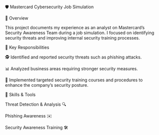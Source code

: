 🛡️ Mastercard Cybersecurity Job Simulation


📝 Overview

This project documents my experience as an analyst on Mastercard’s Security Awareness Team during a job simulation. I focused on identifying security threats and improving internal security training processes.

🌟 Key Responsibilities

🕵️ Identified and reported security threats such as phishing attacks.

📊 Analyzed business areas requiring stronger security measures.

🎯 Implemented targeted security training courses and procedures to enhance the company’s security posture.


🔧 Skills & Tools

Threat Detection & Analysis 🔍

Phishing Awareness ✉️

Security Awareness Training 🛠️
